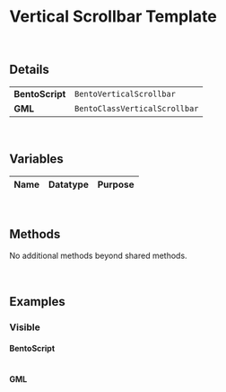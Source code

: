# Vertical Scrollbar Template

&nbsp;

## Details

<table>
    <tr>
		<td><b>BentoScript</b></td>
		<td><code>BentoVerticalScrollbar</code></td>
    </tr>
    <tr>
		<td><b>GML</b></td>
		<td><code>BentoClassVerticalScrollbar</code></td>
    </tr>
</table>

&nbsp;

## Variables

|Name         |Datatype|Purpose                       |
|-------------|--------|------------------------------|

&nbsp;

## Methods

No additional methods beyond shared methods.

&nbsp;

## Examples

### Visible

<!-- tabs:start -->

#### **BentoScript**

```

```

#### **GML**

```

```

<!-- tabs:end -->